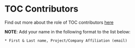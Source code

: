 # TOC Contributors

Find out more about the role of TOC contributors [here](CONTRIBUTING.md#toc-contributors)

__NOTE__: Add your name in the following format to the list below:

```
* First & Last name, Project/Company Affiliation (email)
```
